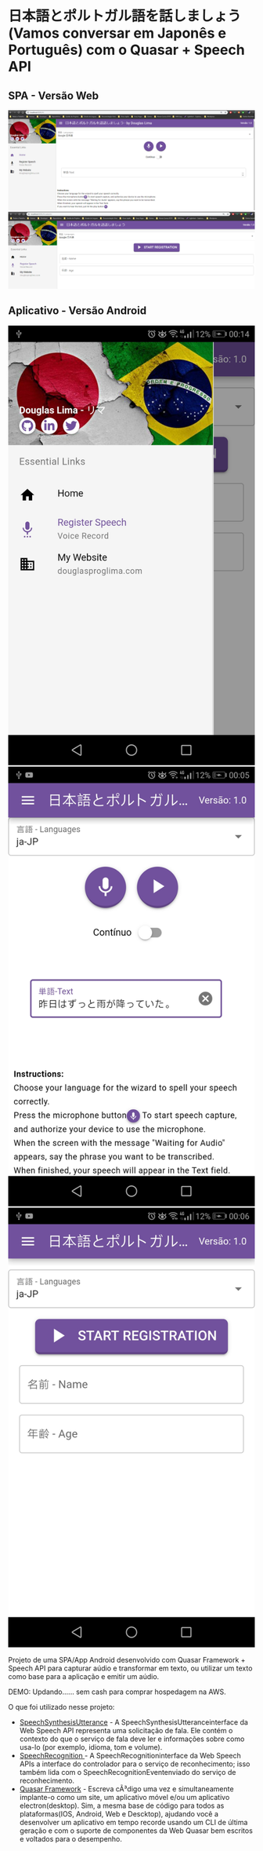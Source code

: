 # 日本語とポルトガル語を話しましょう(Vamos conversar em Japonês e Português) com o Quasar + Speech API 

## SPA - Versão Web

![HomePage](demo/Home-pwa.png)
![CadastroPage](demo/Cad-pwa.png)

## Aplicativo - Versão Android

![MenuApkPage](demo/Menu-apk.jpg)
![HomeApkPage](demo/Home-apk.jpg)
![CadApkPage](demo/Cad-apk.jpg)

Projeto de uma SPA/App Android desenvolvido com Quasar Framework + Speech API para capturar aúdio e transformar em texto, ou utilizar um texto como base para a aplicação e emitir um aúdio.

DEMO: Updando...... sem cash para comprar hospedagem na AWS.

O que foi utilizado nesse projeto:
* [SpeechSynthesisUtterance](https://developer.mozilla.org/pt-BR/docs/Web/API/SpeechSynthesisUtterance) - A SpeechSynthesisUtteranceinterface da Web Speech API representa uma solicitação de fala. Ele contém o contexto do que o serviço de fala deve ler e informações sobre como usa-lo (por exemplo, idioma, tom e volume).
* [SpeechRecognition ](https://developer.mozilla.org/pt-BR/docs/Web/API/SpeechRecognition) - A SpeechRecognitioninterface da Web Speech APIs a interface do controlador para o serviço de reconhecimento; isso também lida com o SpeechRecognitionEventenviado do serviço de reconhecimento.
* [Quasar Framework](https://quasar.dev/) - Escreva cÃ³digo uma vez e simultaneamente implante-o como um site, um aplicativo móvel e/ou um aplicativo electron(desktop). Sim, a mesma base de código para todos as plataformas(IOS, Android, Web e Descktop), ajudando você a desenvolver um aplicativo em tempo recorde usando um CLI de última geração e com o suporte de componentes da Web Quasar bem escritos e voltados para o desempenho.
